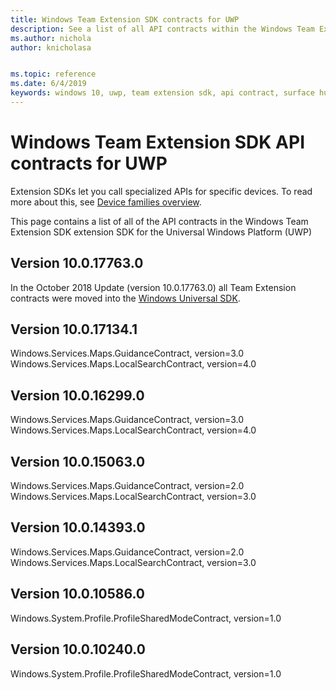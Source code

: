 ```yaml
---
title: Windows Team Extension SDK contracts for UWP
description: See a list of all API contracts within the Windows Team Extension SDK contracts for the Universal Windows Platform.
ms.author: nichola
author: knicholasa


ms.topic: reference
ms.date: 6/4/2019
keywords: windows 10, uwp, team extension sdk, api contract, surface hub
---
```

# Windows Team Extension SDK API contracts for UWP

Extension SDKs let you call specialized APIs for specific devices. To read more about this, see [Device families overview](device-families-overview.md).

This page contains a list of all of the API contracts in the Windows Team Extension SDK extension SDK for the Universal Windows Platform (UWP)

## Version 10.0.17763.0

In the October 2018 Update (version 10.0.17763.0) all Team Extension contracts were moved into the [Windows Universal SDK](windows-universal-sdk.md).

## Version 10.0.17134.1

Windows.Services.Maps.GuidanceContract, version=3.0
Windows.Services.Maps.LocalSearchContract, version=4.0

## Version 10.0.16299.0

Windows.Services.Maps.GuidanceContract, version=3.0
Windows.Services.Maps.LocalSearchContract, version=4.0

## Version 10.0.15063.0

Windows.Services.Maps.GuidanceContract, version=2.0
Windows.Services.Maps.LocalSearchContract, version=3.0

## Version 10.0.14393.0

Windows.Services.Maps.GuidanceContract, version=2.0
Windows.Services.Maps.LocalSearchContract, version=3.0

## Version 10.0.10586.0

Windows.System.Profile.ProfileSharedModeContract, version=1.0

## Version 10.0.10240.0

Windows.System.Profile.ProfileSharedModeContract, version=1.0
